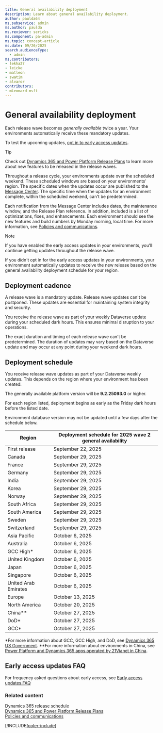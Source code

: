 ```yaml
---
title: General availability deployment 
description: Learn about general availability deployment.
author: paulda64
ms.subservice: admin
ms.author: paulda 
ms.reviewer: sericks
ms.component: pa-admin
ms.topic: concept-article
ms.date: 09/26/2025
search.audienceType: 
  - admin
ms.contributors:
- lekha27
- leicke
- matleon
- swatim
- alvaror
contributors:
- mLeonard-msft
---
```

# General availability deployment

Each release wave becomes _generally available_ twice a year. Your environments automatically receive these mandatory updates.

To test the upcoming updates, [opt in to early access updates](opt-in-early-access-updates.md).

> [!TIP]
> Check out [Dynamics 365 and Power Platform Release Plans](/dynamics365/release-plans/) to learn more about new features to be released in the release waves.

Throughout a release cycle, your environments update over the scheduled weekend. These scheduled windows are based on your environments' region. The specific dates when the updates occur are published to the [Message Center](/office365/admin/manage/message-center). The specific time when the updates for an environment complete, within the scheduled weekend, can't be predetermined.

Each notification from the Message Center includes dates, the maintenance window, and the Release Plan reference. In addition, included is a list of optimizations, fixes, and enhancements. Each environment should see the new features and build numbers by Monday morning, local time. For more information, see [Policies and communications](policies-communications.md#scheduled-system-updates-and-maintenance).  

> [!NOTE]
> If you have enabled the early access updates in your environments, you'll continue getting updates throughout the release wave.
>
> If you didn't opt in for the early access updates in your environments, your environment automatically updates to receive the new release based on the general availability deployment schedule for your region.  

## Deployment cadence

A release wave is a mandatory update. Release wave updates can't be postponed. These updates are essential for maintaining system integrity and security.

You receive the release wave as part of your weekly Dataverse update during your scheduled dark hours. This ensures minimal disruption to your operations.

The exact duration and timing of each release wave can't be predetermined. The duration of updates may vary based on the Dataverse update and may occur at any point during your weekend dark hours.

## Deployment schedule  

You receive release wave updates as part of your Dataverse weekly updates. This depends on the region where your environment has been created.

The generally available platform version will be **9.2.25093.0** or higher.

For each region listed, deployment begins as early as the Friday dark hours before the listed date.

Environment database version may not be updated until a few days after the schedule below. 

|Region  | Deployment schedule for 2025 wave 2 general availability |
|---------|---------|
| First release                | September 22, 2025  |
| Canada                       | September 29, 2025  |
| France                       | September 29, 2025  |
| Germany                      | September 29, 2025  |
| India                        | September 29, 2025  |
| Korea                        | September 29, 2025  |
| Norway                       | September 29, 2025  |
| South Africa                 | September 29, 2025  |
| South America                | September 29, 2025  |
| Sweden                       | September 29, 2025  |
| Switzerland                  | September 29, 2025  |
| Asia Pacific                 | October 6, 2025  |
| Australia                    | October 6, 2025  |
| GCC High\*                   | October 6, 2025  |
| United Kingdom               | October 6, 2025  |
| Japan                        | October 6, 2025  |
| Singapore                    | October 6, 2025  |
| United Arab Emirates         | October 6, 2025  |
| Europe                       | October 13, 2025  |
| North America                | October 20, 2025  |
| China\**                     | October 27, 2025  |
| DoD\*                        | October 27, 2025  |
| GCC\*                        | October 27, 2025  |

\*For more information about GCC, GCC High, and DoD, see [Dynamics 365 US Government](microsoft-dynamics-365-government.md).
\**For more information about environments in China, see [Power Platform and Dynamics 365 apps operated by 21Vianet in China](about-microsoft-cloud-china.md).

## Early access updates FAQ

For frequency asked questions about early access, see [Early access updates FAQ](opt-in-early-access-updates.md#early-access-updates-faq) 

### Related content
[Dynamics 365 release schedule](/dynamics365/get-started/release-schedule) <br />
[Dynamics 365 and Power Platform Release Plans](/dynamics365/release-plans/) <br />
[Policies and communications](policies-communications.md)

[!INCLUDE[footer-include](../includes/footer-banner.md)]
